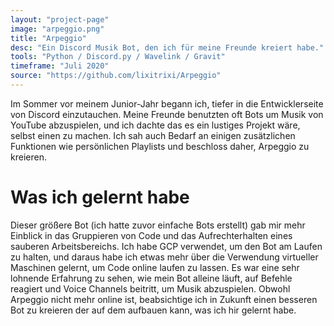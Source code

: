 ```yaml
---
layout: "project-page"
image: "arpeggio.png"
title: "Arpeggio"
desc: "Ein Discord Musik Bot, den ich für meine Freunde kreiert habe."
tools: "Python / Discord.py / Wavelink / Gravit"
timeframe: "Juli 2020"
source: "https://github.com/lixitrixi/Arpeggio"
---
```

Im Sommer vor meinem Junior-Jahr begann ich, tiefer in die Entwicklerseite von Discord einzutauchen. Meine Freunde benutzten oft Bots um Musik von YouTube abzuspielen, und ich dachte das es ein lustiges Projekt wäre, selbst einen zu machen. Ich sah auch Bedarf an einigen zusätzlichen Funktionen wie persönlichen Playlists und beschloss daher, Arpeggio zu kreieren.
<h1>Was ich gelernt habe</h1>
Dieser größere Bot (ich hatte zuvor einfache Bots erstellt) gab mir mehr Einblick in das Gruppieren von Code und das Aufrechterhalten eines sauberen Arbeitsbereichs. Ich habe GCP verwendet, um den Bot am Laufen zu halten, und daraus habe ich etwas mehr über die Verwendung virtueller Maschinen gelernt, um Code online laufen zu lassen. Es war eine sehr lohnende Erfahrung zu sehen, wie mein Bot alleine läuft, auf Befehle reagiert und Voice Channels beitritt, um Musik abzuspielen. Obwohl Arpeggio nicht mehr online ist, beabsichtige ich in Zukunft einen besseren Bot zu kreieren der auf dem aufbauen kann, was ich hir gelernt habe.